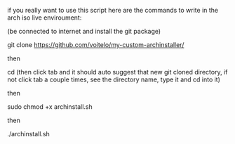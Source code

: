 if you really want to use this script here are the commands to write in the arch iso live enviroument:

(be connected to internet and install the git package)

git clone https://github.com/voitelo/my-custom-archinstaller/

then

cd (then click tab and it should auto suggest that new git cloned directory, if not click tab a couple times, see the directory name, type it and cd into it)

then

sudo chmod +x archinstall.sh

then

./archinstall.sh
